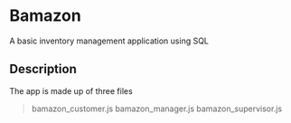 # Bamazon
A basic inventory management application using SQL

## Description
The app is made up of three files
  > bamazon_customer.js
  > bamazon_manager.js
  > bamazon_supervisor.js
  
